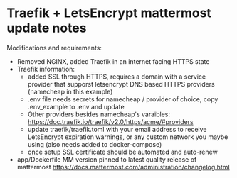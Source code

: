 # Traefik + LetsEncrypt mattermost update notes

Modifications and requirements:
 - Removed NGINX, added Traefik in an internet facing HTTPS state
 - Traefik information:
     - added SSL through HTTPS, requires a domain with a service provider that supporst letsencrypt DNS based HTTPS providers (namecheap in this example)
     - .env file needs secrets for namecheap / provider of choice, copy .env_example to .env and update
     - Other providers besides namecheap's varaibles: https://doc.traefik.io/traefik/v2.0/https/acme/#providers
     - update traefik/traefik.toml with your email address to receive LetsEncrypt expiration warnings, or any custom network you maybe using (also needs added to docker-compose)
     - once setup SSL certificate should be automated and auto-renew
 - app/Dockerfile MM version pinned to latest quality release of mattermost https://docs.mattermost.com/administration/changelog.html
